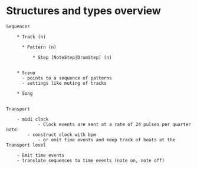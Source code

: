 

# Structures and types overview

    Sequencer

        * Track (n)

          * Pattern (n)
      
              * Step [NoteStep|DrumStep] (n)
              
        
        * Scene
          - points to a sequence of patterns
          - settings like muting of tracks
        
        * Song


    Transport

        - midi clock 
                - Clock events are sent at a rate of 24 pulses per quarter note
            - construct clock with bpm
                - or emit time events and keep track of beats at the Transport level 

        - Emit time events 
        - translate sequences to time events (note on, note off)
            

#  
